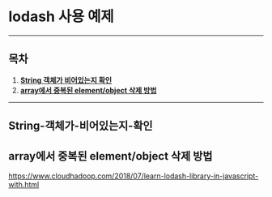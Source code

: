 # lodash 사용 예제

---

## 목차
1.  **[String 객체가 비어있는지 확인](#String-객체가-비어있는지-확인)**
2.  **[array에서 중복된 element/object 삭제 방법](#array에서-중복된-element/object-삭제-방법)**

---

## String-객체가-비어있는지-확인


## array에서 중복된 element/object 삭제 방법



https://www.cloudhadoop.com/2018/07/learn-lodash-library-in-javascript-with.html  
